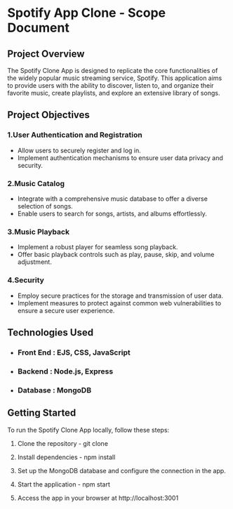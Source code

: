 # Spotify App Clone - Scope Document

## Project Overview
The Spotify Clone App is designed to replicate the core functionalities of the widely popular music streaming service, Spotify. This application aims to provide users with the ability to discover, listen to, and organize their favorite music, create playlists, and explore an extensive library of songs.

## Project Objectives
### 1.User Authentication and Registration
- Allow users to securely register and log in.
- Implement authentication mechanisms to ensure user data privacy and security.

### 2.Music Catalog
- Integrate with a comprehensive music database to offer a diverse selection of songs.
- Enable users to search for songs, artists, and albums effortlessly.

### 3.Music Playback
- Implement a robust player for seamless song playback.
- Offer basic playback controls such as play, pause, skip, and volume adjustment.

### 4.Security
- Employ secure practices for the storage and transmission of user data.
- Implement measures to protect against common web vulnerabilities to ensure a secure user experience.

## Technologies Used
- ### Front End : EJS, CSS, JavaScript
- ### Backend : Node.js, Express
- ### Database : MongoDB

## Getting Started
To run the Spotify Clone App locally, follow these steps:

1. Clone the repository - git clone <repository-url>

2. Install dependencies - npm install

3. Set up the MongoDB database and configure the connection in the app.

4. Start the application - npm start

5. Access the app in your browser at http://localhost:3001
